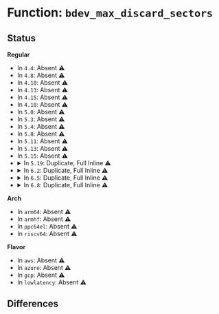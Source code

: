 # Function: <code>bdev_max_discard_sectors</code>

## Status
<b>Regular</b>
<ul>
<li>
In <code>4.4</code>: Absent ⚠️
</li>
<li>
In <code>4.8</code>: Absent ⚠️
</li>
<li>
In <code>4.10</code>: Absent ⚠️
</li>
<li>
In <code>4.13</code>: Absent ⚠️
</li>
<li>
In <code>4.15</code>: Absent ⚠️
</li>
<li>
In <code>4.18</code>: Absent ⚠️
</li>
<li>
In <code>5.0</code>: Absent ⚠️
</li>
<li>
In <code>5.3</code>: Absent ⚠️
</li>
<li>
In <code>5.4</code>: Absent ⚠️
</li>
<li>
In <code>5.8</code>: Absent ⚠️
</li>
<li>
In <code>5.11</code>: Absent ⚠️
</li>
<li>
In <code>5.13</code>: Absent ⚠️
</li>
<li>
In <code>5.15</code>: Absent ⚠️
</li>
<li>
<details>
<summary>In <code>5.19</code>: Duplicate, Full Inline ⚠️</summary>

**Collision:** Static Duplication

**Inline:** Full

**Transformation:** False

**Instances:**

```
In mm/swapfile.c (ffffffff813826e3)
Location: include/linux/blkdev.h:1274
Inline: True
Inline callers:
  - mm/swapfile.c:__do_sys_swapon
```
```
In fs/ext4/ioctl.c (ffffffff814ee4bf)
Location: include/linux/blkdev.h:1274
Inline: True
Inline callers:
  - fs/ext4/ioctl.c:__ext4_ioctl
  - fs/ext4/ioctl.c:__ext4_ioctl
```
```
In fs/ext4/super.c (ffffffff8152de05)
Location: include/linux/blkdev.h:1274
Inline: True
Inline callers:
  - fs/ext4/super.c:__ext4_fill_super
```
```
In fs/jbd2/journal.c (ffffffff8154b113)
Location: include/linux/blkdev.h:1274
Inline: True
Inline callers:
  - fs/jbd2/journal.c:__jbd2_journal_erase
```
```
In fs/fat/file.c (ffffffff8155ea9c)
Location: include/linux/blkdev.h:1274
Inline: True
Inline callers:
  - fs/fat/file.c:fat_generic_ioctl
```
```
In fs/fat/inode.c (ffffffff81561178)
Location: include/linux/blkdev.h:1274
Inline: True
Inline callers:
  - fs/fat/inode.c:fat_fill_super
```
```
In block/blk-core.c (ffffffff81679651)
Location: include/linux/blkdev.h:1274
Inline: True
Inline callers:
  - block/blk-core.c:submit_bio_noacct
```
```
In block/blk-lib.c (ffffffff81681bb5)
Location: include/linux/blkdev.h:1274
Inline: True
Inline callers:
  - block/blk-lib.c:__blkdev_issue_discard
```
```
In block/ioctl.c (ffffffff81690c61)
Location: include/linux/blkdev.h:1274
Inline: True
Inline callers:
  - block/ioctl.c:blkdev_common_ioctl
```
```
In drivers/block/loop.c (ffffffff819b5f6b)
Location: include/linux/blkdev.h:1274
Inline: True
```
```
In drivers/md/dm.c (ffffffff81b7304c)
Location: include/linux/blkdev.h:1274
Inline: True
Inline callers:
  - drivers/md/dm.c:clone_endio
```
```
In drivers/md/dm-table.c (ffffffff81b74825)
Location: include/linux/blkdev.h:1274
Inline: True
Inline callers:
  - drivers/md/dm-table.c:device_not_discard_capable
```
```
In drivers/md/dm-io.c (ffffffff81b7c7a1)
Location: include/linux/blkdev.h:1274
Inline: True
Inline callers:
  - drivers/md/dm-io.c:do_region
```
</details>
</li>
<li>
<details>
<summary>In <code>6.2</code>: Duplicate, Full Inline ⚠️</summary>

**Collision:** Static Duplication

**Inline:** Full

**Transformation:** False

**Instances:**

```
In mm/swapfile.c (ffffffff813fc655)
Location: include/linux/blkdev.h:1222
Inline: True
Inline callers:
  - mm/swapfile.c:__do_sys_swapon
```
```
In fs/ext4/ioctl.c (ffffffff815883bf)
Location: include/linux/blkdev.h:1222
Inline: True
Inline callers:
  - fs/ext4/ioctl.c:__ext4_ioctl
  - fs/ext4/ioctl.c:__ext4_ioctl
```
```
In fs/ext4/super.c (ffffffff815cbfc9)
Location: include/linux/blkdev.h:1222
Inline: True
Inline callers:
  - fs/ext4/super.c:__ext4_fill_super
```
```
In fs/jbd2/journal.c (ffffffff815ead68)
Location: include/linux/blkdev.h:1222
Inline: True
Inline callers:
  - fs/jbd2/journal.c:__jbd2_journal_erase
```
```
In fs/fat/file.c (ffffffff81600c9c)
Location: include/linux/blkdev.h:1222
Inline: True
Inline callers:
  - fs/fat/file.c:fat_generic_ioctl
```
```
In fs/fat/inode.c (ffffffff816036fa)
Location: include/linux/blkdev.h:1222
Inline: True
Inline callers:
  - fs/fat/inode.c:fat_fill_super
```
```
In block/blk-core.c (ffffffff817359e8)
Location: include/linux/blkdev.h:1222
Inline: True
Inline callers:
  - block/blk-core.c:submit_bio_noacct
```
```
In block/blk-lib.c (ffffffff8173f1e6)
Location: include/linux/blkdev.h:1222
Inline: True
Inline callers:
  - block/blk-lib.c:__blkdev_issue_discard
```
```
In block/ioctl.c (ffffffff8174f849)
Location: include/linux/blkdev.h:1222
Inline: True
Inline callers:
  - block/ioctl.c:blkdev_common_ioctl
```
```
In drivers/block/loop.c (ffffffff81b2b0fb)
Location: include/linux/blkdev.h:1222
Inline: True
```
```
In drivers/md/dm.c (ffffffff81d0efd0)
Location: include/linux/blkdev.h:1222
Inline: True
Inline callers:
  - drivers/md/dm.c:clone_endio
```
```
In drivers/md/dm-table.c (ffffffff81d11755)
Location: include/linux/blkdev.h:1222
Inline: True
Inline callers:
  - drivers/md/dm-table.c:device_not_discard_capable
```
```
In drivers/md/dm-io.c (ffffffff81d1a634)
Location: include/linux/blkdev.h:1222
Inline: True
Inline callers:
  - drivers/md/dm-io.c:do_region
```
</details>
</li>
<li>
<details>
<summary>In <code>6.5</code>: Duplicate, Full Inline ⚠️</summary>

**Collision:** Static Duplication

**Inline:** Full

**Transformation:** False

**Instances:**

```
In mm/swapfile.c (ffffffff8142f95e)
Location: include/linux/blkdev.h:1203
Inline: True
Inline callers:
  - mm/swapfile.c:__do_sys_swapon
```
```
In fs/ext4/ioctl.c (ffffffff815bf1d6)
Location: include/linux/blkdev.h:1203
Inline: True
Inline callers:
  - fs/ext4/ioctl.c:__ext4_ioctl
  - fs/ext4/ioctl.c:__ext4_ioctl
```
```
In fs/ext4/super.c (ffffffff816038eb)
Location: include/linux/blkdev.h:1203
Inline: True
Inline callers:
  - fs/ext4/super.c:__ext4_fill_super
```
```
In fs/jbd2/journal.c (ffffffff816227e8)
Location: include/linux/blkdev.h:1203
Inline: True
Inline callers:
  - fs/jbd2/journal.c:__jbd2_journal_erase
```
```
In fs/fat/file.c (ffffffff81638b8f)
Location: include/linux/blkdev.h:1203
Inline: True
Inline callers:
  - fs/fat/file.c:fat_generic_ioctl
```
```
In fs/fat/inode.c (ffffffff8163b61a)
Location: include/linux/blkdev.h:1203
Inline: True
Inline callers:
  - fs/fat/inode.c:fat_fill_super
```
```
In block/blk-core.c (ffffffff81771e83)
Location: include/linux/blkdev.h:1203
Inline: True
Inline callers:
  - block/blk-core.c:submit_bio_noacct
```
```
In block/blk-lib.c (ffffffff8177b753)
Location: include/linux/blkdev.h:1203
Inline: True
Inline callers:
  - block/blk-lib.c:__blkdev_issue_discard
```
```
In block/ioctl.c (ffffffff8178b4c4)
Location: include/linux/blkdev.h:1203
Inline: True
Inline callers:
  - block/ioctl.c:blkdev_common_ioctl
```
```
In drivers/block/loop.c (ffffffff81b7b3e8)
Location: include/linux/blkdev.h:1203
Inline: True
```
```
In drivers/md/dm.c (ffffffff81d781e1)
Location: include/linux/blkdev.h:1203
Inline: True
Inline callers:
  - drivers/md/dm.c:clone_endio
```
```
In drivers/md/dm-table.c (ffffffff81d7abb5)
Location: include/linux/blkdev.h:1203
Inline: True
Inline callers:
  - drivers/md/dm-table.c:device_not_discard_capable
```
```
In drivers/md/dm-io.c (ffffffff81d83791)
Location: include/linux/blkdev.h:1203
Inline: True
Inline callers:
  - drivers/md/dm-io.c:do_region
```
</details>
</li>
<li>
<details>
<summary>In <code>6.8</code>: Duplicate, Full Inline ⚠️</summary>

**Collision:** Static Duplication

**Inline:** Full

**Transformation:** False

**Instances:**

```
In mm/swapfile.c (ffffffff814694f4)
Location: include/linux/blkdev.h:1188
Inline: True
Inline callers:
  - mm/swapfile.c:__do_sys_swapon
```
```
In fs/ext4/ioctl.c (ffffffff815f7f7c)
Location: include/linux/blkdev.h:1188
Inline: True
Inline callers:
  - fs/ext4/ioctl.c:__ext4_ioctl
  - fs/ext4/ioctl.c:__ext4_ioctl
```
```
In fs/ext4/super.c (ffffffff8163c6f8)
Location: include/linux/blkdev.h:1188
Inline: True
Inline callers:
  - fs/ext4/super.c:__ext4_fill_super
```
```
In fs/jbd2/journal.c (ffffffff8165b848)
Location: include/linux/blkdev.h:1188
Inline: True
Inline callers:
  - fs/jbd2/journal.c:__jbd2_journal_erase
```
```
In fs/fat/file.c (ffffffff8167207f)
Location: include/linux/blkdev.h:1188
Inline: True
Inline callers:
  - fs/fat/file.c:fat_generic_ioctl
```
```
In fs/fat/inode.c (ffffffff81674b79)
Location: include/linux/blkdev.h:1188
Inline: True
Inline callers:
  - fs/fat/inode.c:fat_fill_super
```
```
In block/blk-core.c (ffffffff817b454d)
Location: include/linux/blkdev.h:1188
Inline: True
Inline callers:
  - block/blk-core.c:submit_bio_noacct
```
```
In block/blk-lib.c (ffffffff817bdb43)
Location: include/linux/blkdev.h:1188
Inline: True
Inline callers:
  - block/blk-lib.c:__blkdev_issue_discard
```
```
In block/ioctl.c (ffffffff817cdc24)
Location: include/linux/blkdev.h:1188
Inline: True
Inline callers:
  - block/ioctl.c:blkdev_common_ioctl
```
```
In drivers/block/loop.c (ffffffff81bcf1d8)
Location: include/linux/blkdev.h:1188
Inline: True
```
```
In drivers/md/dm.c (ffffffff81e2f41a)
Location: include/linux/blkdev.h:1188
Inline: True
Inline callers:
  - drivers/md/dm.c:clone_endio
```
```
In drivers/md/dm-table.c (ffffffff81e31cc5)
Location: include/linux/blkdev.h:1188
Inline: True
Inline callers:
  - drivers/md/dm-table.c:device_not_discard_capable
```
```
In drivers/md/dm-io.c (ffffffff81e3ae71)
Location: include/linux/blkdev.h:1188
Inline: True
Inline callers:
  - drivers/md/dm-io.c:do_region
```
</details>
</li>
</ul>
<b>Arch</b>
<ul>
<li>
In <code>arm64</code>: Absent ⚠️
</li>
<li>
In <code>armhf</code>: Absent ⚠️
</li>
<li>
In <code>ppc64el</code>: Absent ⚠️
</li>
<li>
In <code>riscv64</code>: Absent ⚠️
</li>
</ul>
<b>Flavor</b>
<ul>
<li>
In <code>aws</code>: Absent ⚠️
</li>
<li>
In <code>azure</code>: Absent ⚠️
</li>
<li>
In <code>gcp</code>: Absent ⚠️
</li>
<li>
In <code>lowlatency</code>: Absent ⚠️
</li>
</ul>

## Differences
